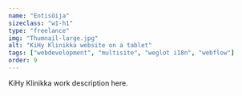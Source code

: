 ```yaml
---
name: "Entisöija"
sizeclass: "w1-h1"
type: "freelance"
img: "Thumnail-large.jpg"
alt: "KiHy Klinikka website on a tablet"
tags: ["webdevelopment", "multisite", "weglot i18n", "webflow"]
order: 9
---
```


KiHy Klinikka work description here.

